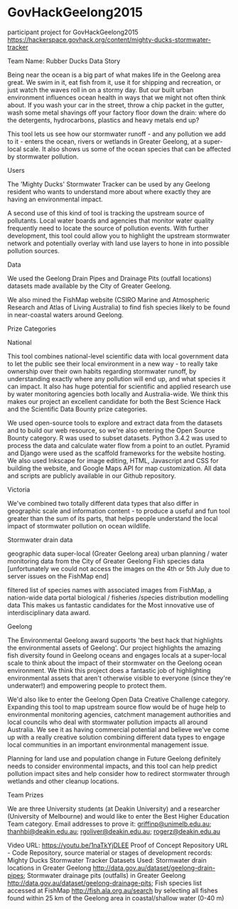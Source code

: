 # GovHackGeelong2015
participant project for GovHackGeelong2015
https://hackerspace.govhack.org/content/mighty-ducks-stormwater-tracker

Team Name: 
Rubber Ducks
Data Story

Being near the ocean is a big part of what makes life in the Geelong area great. We swim in it, eat fish from it, use it for shipping and recreation, or just watch the waves roll in on a stormy day. But our built urban environment influences ocean health in ways that we might not often think about. If you wash your car in the street, throw a chip packet in the gutter, wash some metal shavings off your factory floor down the drain: where do the detergents, hydrocarbons, plastics and heavy metals end up?

This tool lets us see how our stormwater runoff - and any pollution we add to it - enters the ocean, rivers or wetlands in Greater Geelong, at a super-local scale. It also shows us some of the ocean species that can be affected by stormwater pollution.

Users

The 'Mighty Ducks' Stormwater Tracker can be used by any Geelong resident who wants to understand more about where exactly they are having an environmental impact.

A second use of this kind of tool is tracking the upstream source of pollutants. Local water boards and agencies that monitor water quality frequently need to locate the source of pollution events. With further development, this tool could allow you to highlight the upstream stormwater network and potentially overlay with land use layers to hone in into possible pollution sources.

Data

We used the Geelong Drain Pipes and Drainage Pits (outfall locations) datasets made available by the City of Greater Geelong.

We also mined the FishMap website (CSIRO Marine and Atmospheric Research and Atlas of Living Australia) to find fish species likely to be found in near-coastal waters around Geelong.

Prize Categories

National

This tool combines national-level scientific data with local government data to let the public see their local environment in a new way - to really take ownership over their own habits regarding stormwater runoff, by understanding exactly where any pollution will end up, and what species it can impact. It also has huge potential for scientific and applied research use by water monitoring agencies both locally and Australia-wide. We think this makes our project an excellent candidate for both the Best Science Hack and the Scientific Data Bounty prize categories.

We used open-source tools to explore and extract data from the datasets and to build our web resource, so we're also entering the Open Source Bounty category. R was used to subset datasets. Python 3.4.2 was used to process the data and calculate water flow from a point to an outlet. Pyramid and Django were used as the scaffold frameworks for the website hosting.  We also used Inkscape for image editing, HTML, Javascript and CSS for building the website,  and Google Maps API for map customization. All data and scripts are publicly available in our Github repository.

Victoria

We've combined two totally different data types that also differ in geographic scale and information content - to produce a useful and fun tool greater than the sum of its parts, that helps people understand the local impact of stormwater pollution on ocean wildlife.

Stormwater drain data

geographic data
super-local (Greater Geelong area)
urban planning / water monitoring data from the City of Greater Geelong
Fish species data [unfortunately we could not access the images on the 4th or 5th July due to server issues on the FishMap end]

filtered list of species names with associated images
from FishMap, a nation-wide data portal
biological / fisheries /species distribution modelling data
This makes us fantastic candidates for the Most innovative use of interdisciplinary data award.

Geelong

The Environmental Geelong award supports 'the best hack that highlights the environmental assets of Geelong'. Our project highlights the amazing fish diversity found in Geelong oceans and engages locals at a super-local scale to think about the impact of their stormwater on the Geelong ocean environment. We think this project does a fantastic job of highlighting environmental assets that aren't otherwise visible to everyone (since they're underwater!) and empowering people to protect them.

We'd also like to enter the Geelong Open Data Creative Challenge category. Expanding this tool to map upstream source flow would be of huge help to environmental monitoring agencies, catchment management authorities and local councils who deal with stormwater pollution impacts all around Australia. We see it as having commercial potential and believe we've come up with a really creative solution combining different data types to engage local communities in an important environmental management issue.

Planning for land use and population change in Future Geelong definitely needs to consider environmental impacts, and this tool can help predict pollution impact sites and help consider how to redirect stormwater through wetlands and other cleanup locations.

Team Prizes

We are three University students (at Deakin University) and a researcher (University of Melbourne) and would like to enter the Best Higher Education Team category. Email addresses to prove it: griffinp@unimelb.edu.au; thanhbi@deakin.edu.au; rgoliver@deakin.edu.au; rogerz@deakin.edu.au

Video URL: 
https://youtu.be/1naTkYjDLEE
Proof of Concept Repository URL - Code Repository, source material or stages of development records: 
Mighty Ducks Stormwater Tracker
Datasets Used: 
Stormwater drain locations in Greater Geelong http://data.gov.au/dataset/geelong-drain-pipes; Stormwater drainage pits (outfalls) in Greater Geelong http://data.gov.au/dataset/geelong-drainage-pits; Fish species list accessed at FishMap http://fish.ala.org.au/search by selecting all fishes found within 25 km of the Geelong area in coastal/shallow water (0-40 m)
